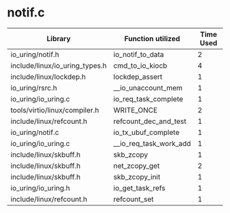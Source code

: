 # notif.c

| Library | Function utilized | Time Used |
| - | - | - |
| io_uring/notif.h | io_notif_to_data | 2 |
| include/linux/io_uring_types.h | cmd_to_io_kiocb | 4 |
| include/linux/lockdep.h | lockdep_assert | 1 |
| io_uring/rsrc.h | __io_unaccount_mem | 1 |
| io_uring/io_uring.c | io_req_task_complete | 1 |
| tools/virtio/linux/compiler.h | WRITE_ONCE | 2 |
| include/linux/refcount.h | refcount_dec_and_test | 1 |
| io_uring/notif.c | io_tx_ubuf_complete | 1 |
| io_uring/io_uring.c | __io_req_task_work_add | 1 |
| include/linux/skbuff.h | skb_zcopy | 1 |
| include/linux/skbuff.h | net_zcopy_get | 2 |
| include/linux/skbuff.h | skb_zcopy_init | 1 |
| io_uring/io_uring.h | io_get_task_refs | 1 |
| include/linux/refcount.h | refcount_set | 1 |
